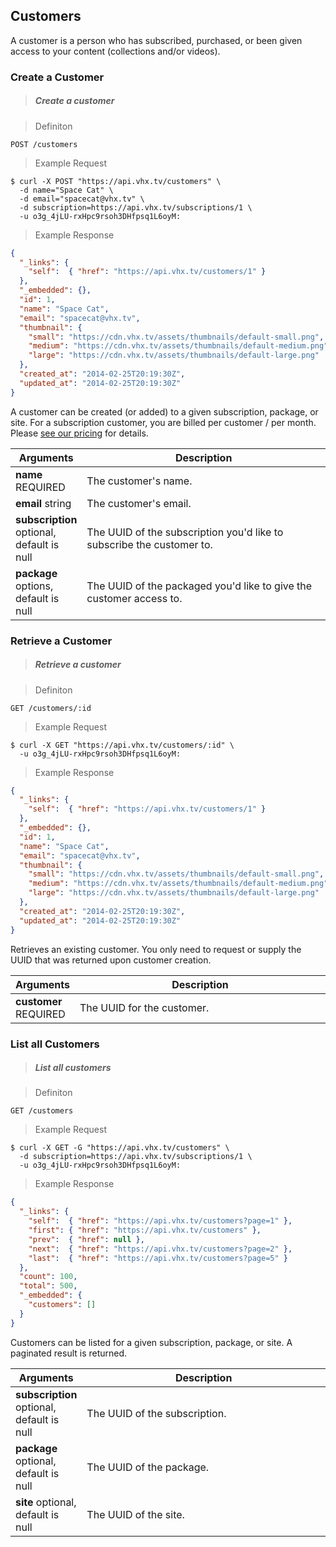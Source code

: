 <!-- ___CUSTOMERS____________________________ -->
<h2 class="head-3 margin-top-xlarge padding-top-xlarge border-top margin-bottom-medium" id="customers">Customers</h2>

<section class="text-2 contain">
A customer is a person who has subscribed, purchased, or been given access to your content (collections and/or videos).
</section>

<h3 class="text-2 text--navy text--bold margin-top-xlarge margin-bottom-medium" id="customer-create">Create a Customer</h3>

> <h5 class="head-5 text--white margin-bottom-medium">Create a customer</h5>

> Definiton

```
POST /customers
```

> Example Request

```shell
$ curl -X POST "https://api.vhx.tv/customers" \
  -d name="Space Cat" \
  -d email="spacecat@vhx.tv" \
  -d subscription=https://api.vhx.tv/subscriptions/1 \
  -u o3g_4jLU-rxHpc9rsoh3DHfpsq1L6oyM:
```

> Example Response

```json
{
  "_links": {
    "self":  { "href": "https://api.vhx.tv/customers/1" }
  },
  "_embedded": {},
  "id": 1,
  "name": "Space Cat",
  "email": "spacecat@vhx.tv",
  "thumbnail": {
    "small": "https://cdn.vhx.tv/assets/thumbnails/default-small.png",
    "medium": "https://cdn.vhx.tv/assets/thumbnails/default-medium.png",
    "large": "https://cdn.vhx.tv/assets/thumbnails/default-large.png"
  },
  "created_at": "2014-02-25T20:19:30Z",
  "updated_at": "2014-02-25T20:19:30Z"
}
```

<section class="text-2 contain margin-bottom-medium">
A customer can be created (or added) to a given subscription, package, or site. For a subscription customer, you are billed per customer / per month. Please <a href="https://vhx.tv/pricing">see our pricing</a> for details.
</section>

<table>
  <thead>
    <tr class="text-2">
      <th class="padding-medium nowrap">Arguments</th>
      <th class="padding-medium" width="100%">Description</th>
    </tr>
  </thead>

  <tbody>
    <tr class="text-2 border-bottom border--light-gray">
      <td>
        <strong class="is-block text--navy">name</strong>
        <span class="text--yellow text-3">REQUIRED</span>
      </td>
      <td>The customer's name.</td>
    </tr>
    <tr class="text-2 border-bottom border--light-gray">
      <td class="nowrap">
        <strong class="is-block text--navy">email</strong>
        <span class="text--transparent text-3">string</span>
      </td>
      <td>The customer's email.</td>
    </tr>
    <tr class="text-2 border-bottom border--light-gray">
      <td class="nowrap">
        <strong class="is-block text--navy">subscription</strong>
        <span class="text--transparent text-3">optional, default is null</span>
      </td>
      <td>The UUID of the subscription you'd like to subscribe the customer to.</td>
    </tr>
    <tr class="text-2 border-bottom border--light-gray">
      <td class="nowrap">
        <strong class="is-block text--navy">package</strong>
        <span class="text--transparent text-3">options, default is null</span>
      </td>
      <td>The UUID of the packaged you'd like to give the customer access to.</td>
    </tr>
  </tbody>
</table>

<h3 class="text-2 text--navy text--bold margin-top-large margin-bottom-medium" id="customer-retrieve">Retrieve a Customer</h3>

> <h5 class="head-5 text--white margin-bottom-medium">Retrieve a customer</h5>

> Definiton

```
GET /customers/:id
```

> Example Request

```shell
$ curl -X GET "https://api.vhx.tv/customers/:id" \
  -u o3g_4jLU-rxHpc9rsoh3DHfpsq1L6oyM:
```

> Example Response

```json
{
  "_links": {
    "self":  { "href": "https://api.vhx.tv/customers/1" }
  },
  "_embedded": {},
  "id": 1,
  "name": "Space Cat",
  "email": "spacecat@vhx.tv",
  "thumbnail": {
    "small": "https://cdn.vhx.tv/assets/thumbnails/default-small.png",
    "medium": "https://cdn.vhx.tv/assets/thumbnails/default-medium.png",
    "large": "https://cdn.vhx.tv/assets/thumbnails/default-large.png"
  },
  "created_at": "2014-02-25T20:19:30Z",
  "updated_at": "2014-02-25T20:19:30Z"
}
```
<section class="text-2 contain">
  <p>Retrieves an existing customer. You only need to request or supply the UUID that was returned upon customer creation.</p>
</section>

<table>
  <thead>
    <tr class="text-2">
      <th class="padding-medium nowrap">Arguments</th>
      <th class="padding-medium" width="100%">Description</th>
    </tr>
  </thead>

  <tbody>
    <tr class="text-2 border-bottom border--light-gray">
      <td class="nowrap">
        <strong class="is-block text--navy">customer</strong>
        <span class="text--yellow text-3">REQUIRED</span>
      </td>
      <td>The UUID for the customer.</td>
    </tr>
  </tbody>
</table>

<h3 class="text-2 text--navy text--bold margin-top-large margin-bottom-medium" id="customer-list">List all Customers</h3>

> <h5 class="head-5 text--white margin-bottom-medium">List all customers</h5>

> Definiton

```
GET /customers
```

> Example Request

```shell
$ curl -X GET -G "https://api.vhx.tv/customers" \
  -d subscription=https://api.vhx.tv/subscriptions/1 \
  -u o3g_4jLU-rxHpc9rsoh3DHfpsq1L6oyM:
```

> Example Response

```json
{
  "_links": {
    "self":  { "href": "https://api.vhx.tv/customers?page=1" },
    "first": { "href": "https://api.vhx.tv/customers" },
    "prev":  { "href": null },
    "next":  { "href": "https://api.vhx.tv/customers?page=2" },
    "last":  { "href": "https://api.vhx.tv/customers?page=5" }
  },
  "count": 100,
  "total": 500,
  "_embedded": {
    "customers": []
  }
}
```

<section class="text-2 contain margin-bottom-medium">
Customers can be listed for a given subscription, package, or site. A paginated result is returned.
</section>

<table>
  <thead>
    <tr class="text-2">
      <th class="padding-medium nowrap">Arguments</th>
      <th class="padding-medium" width="100%">Description</th>
    </tr>
  </thead>

  <tbody>
    <tr class="text-2 border-bottom border--light-gray">
      <td>
        <strong class="is-block text--navy">subscription</strong>
        <span class="text--transparent text-3">optional, default is null</span>
      </td>
      <td>The UUID of the subscription.</td>
    </tr>
    <tr class="text-2 border-bottom border--light-gray">
      <td class="nowrap">
        <strong class="is-block text--navy">package</strong>
        <span class="text--transparent text-3">optional, default is null</span>
      </td>
      <td>The UUID of the package.</td>
    </tr>
    <tr class="text-2 border-bottom border--light-gray">
      <td class="nowrap">
        <strong class="is-block text--navy">site</strong>
        <span class="text--transparent text-3">optional, default is null</span>
      </td>
      <td>The UUID of the site.</td>
    </tr>
  </tbody>
</table>